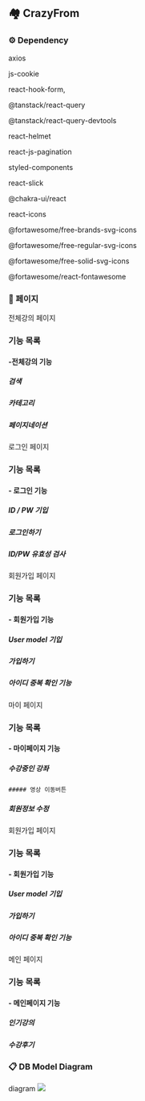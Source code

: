 ## 🏘️ CrazyFrom


### ⚙️ Dependency

axios

js-cookie

react-hook-form,

@tanstack/react-query

@tanstack/react-query-devtools

react-helmet

react-js-pagination

styled-components

react-slick

@chakra-ui/react

react-icons

@fortawesome/free-brands-svg-icons

@fortawesome/free-regular-svg-icons

@fortawesome/free-solid-svg-icons

@fortawesome/react-fontawesome



### 📄 페이지

전체강의 페이지
 
 


### 기능 목록
#### -전체강의 기능 
 ##### 검색 
 ##### 카테고리
 ##### 페이지네이션
 
 로그인 페이지


### 기능 목록
#### - 로그인 기능
 ##### ID / PW 기입
 ##### 로그인하기
 ##### ID/PW 유효성 검사
 
  회원가입 페이지


### 기능 목록
#### - 회원가입 기능
 ##### User model 기입
 ##### 가입하기
 ##### 아이디 중복 확인 기능
 
  마이 페이지


### 기능 목록
#### - 마이페이지 기능
 ##### 수강중인 강좌
    ##### 영상 이동버튼
 ##### 회원정보 수정
 
  회원가입 페이지


### 기능 목록
#### - 회원가입 기능
 ##### User model 기입
 ##### 가입하기
 ##### 아이디 중복 확인 기능
 
   메인 페이지


### 기능 목록
#### - 메인페이지 기능
 ##### 인기강의
 ##### 수강후기

 
 

 


### 📋 DB Model Diagram
diagram
<img src="https://media.discordapp.net/attachments/1078553548494741584/1098495585067225179/DB_.png?width=1693&height=865"/>

